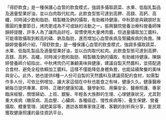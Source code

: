 「得舒飲食」是一種保護心血管的飲食模式，強調多攝取蔬菜、水果、低脂乳製品及適量堅果好油，並以白肉取代紅肉。此飲食型態可達到高鉀、高鎂、高鈣、高纖，同時減少飽和脂肪、精製糖及鈉的攝取，有助維持健康。中秋節是與親朋好友團圓的重要節日，烤肉更成為不可或缺的活動之一。振興醫院營養治療科營養師陳韻婷提醒，許多人為了讓肉品好吃，習慣使用大量烤肉醬，但過量攝取加工醬料，可能導致攝取到較高的磷、鈉及脂肪，進而增加心血管疾病及腎臟疾病的負擔。陳韻婷營養師介紹，「得舒飲食」是一種保護心血管的飲食模式，強調多攝取蔬菜、水果、低脂乳製品及適量堅果好油，並以白肉取代紅肉。此飲食型態可達到高鉀、高鎂、高鈣、高纖，同時減少飽和脂肪、精製糖及鈉的攝取，有助維持健康。陳韻婷營養師介紹指出，中秋烤肉仍可兼顧美味與健康，建議自製天然醬料，並搭配適合食材，避免全程依賴加工醬料。這樣不僅能降低身體負擔，也能延續聚餐的美味與安心。此外，她也提供6種一人份可自製的天然醬料及建議搭配的食材，如需製作多人份，可依比例增加，讓大家這個在中秋也能食之有味，健康久久。健康醫療網每日提供專業、即時、正確的健康知識、醫學新知、用藥安全、醫療照護、專家臨床經驗，關懷婦幼、上班、銀髮、年輕各大族群的生理、心理健康狀況，尤其對重大疾病（糖尿病、高血壓、心臟病、各種癌症、慢性疾病等）、養生保健、營養攝取、體重管理、減肥美容等，邀訪各類專家做正確、客觀的剖析與分享，是民眾獲取健康照護的最佳資訊平台。